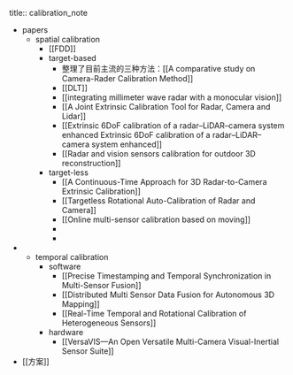 title:: calibration_note

- papers
	- spatial calibration
		- [[FDD]]
		- target-based
			- 整理了目前主流的三种方法：[[A comparative study on Camera-Rader Calibration Method]]
			- [[DLT]]
			- [[integrating millimeter wave radar with a monocular vision]]
			- [[A Joint Extrinsic Calibration Tool for Radar, Camera and Lidar]]
			- [[Extrinsic 6DoF calibration of a radar–LiDAR–camera system enhanced Extrinsic 6DoF calibration of a radar–LiDAR–camera system enhanced]]
			- [[Radar and vision sensors calibration for outdoor 3D reconstruction]]
		- target-less
			- [[A Continuous-Time Approach for 3D Radar-to-Camera Extrinsic Calibration]]
			- [[Targetless Rotational Auto-Calibration of Radar and Camera]]
			- [[Online multi-sensor calibration based on moving]]
			-
			-
-
	- temporal calibration
		- software
			- [[Precise Timestamping and Temporal Synchronization in Multi-Sensor Fusion]]
			- [[Distributed Multi Sensor Data Fusion for Autonomous 3D Mapping]]
			- [[Real-Time Temporal and Rotational Calibration of Heterogeneous Sensors]]
		- hardware
			- [[VersaVIS—An Open Versatile Multi-Camera Visual-Inertial Sensor Suite]]
- [[方案]]